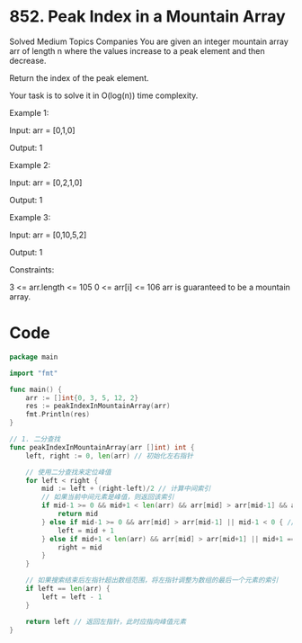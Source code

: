 # 852. Peak Index in a Mountain Array
Solved
Medium
Topics
Companies
You are given an integer mountain array arr of length n where the values increase to a peak element and then decrease.

Return the index of the peak element.

Your task is to solve it in O(log(n)) time complexity.

 

Example 1:

Input: arr = [0,1,0]

Output: 1

Example 2:

Input: arr = [0,2,1,0]

Output: 1

Example 3:

Input: arr = [0,10,5,2]

Output: 1

 

Constraints:

3 <= arr.length <= 105
0 <= arr[i] <= 106
arr is guaranteed to be a mountain array.

# Code
```go
package main

import "fmt"

func main() {
	arr := []int{0, 3, 5, 12, 2}
	res := peakIndexInMountainArray(arr)
	fmt.Println(res)
}

// 1. 二分查找
func peakIndexInMountainArray(arr []int) int {
	left, right := 0, len(arr) // 初始化左右指针

	// 使用二分查找来定位峰值
	for left < right {
		mid := left + (right-left)/2 // 计算中间索引
		// 如果当前中间元素是峰值，则返回该索引
		if mid-1 >= 0 && mid+1 < len(arr) && arr[mid] > arr[mid-1] && arr[mid] > arr[mid+1] {
			return mid
		} else if mid-1 >= 0 && arr[mid] > arr[mid-1] || mid-1 < 0 { // 如果中间元素大于前一个元素或者是数组的第一个元素，移动左指针
			left = mid + 1
		} else if mid+1 < len(arr) && arr[mid] > arr[mid+1] || mid+1 == len(arr) { // 如果中间元素大于后一个元素或者是数组的最后一个元素，移动右指针
			right = mid
		}
	}

	// 如果搜索结束后左指针超出数组范围，将左指针调整为数组的最后一个元素的索引
	if left == len(arr) {
		left = left - 1
	}

	return left // 返回左指针，此时应指向峰值元素
}
```